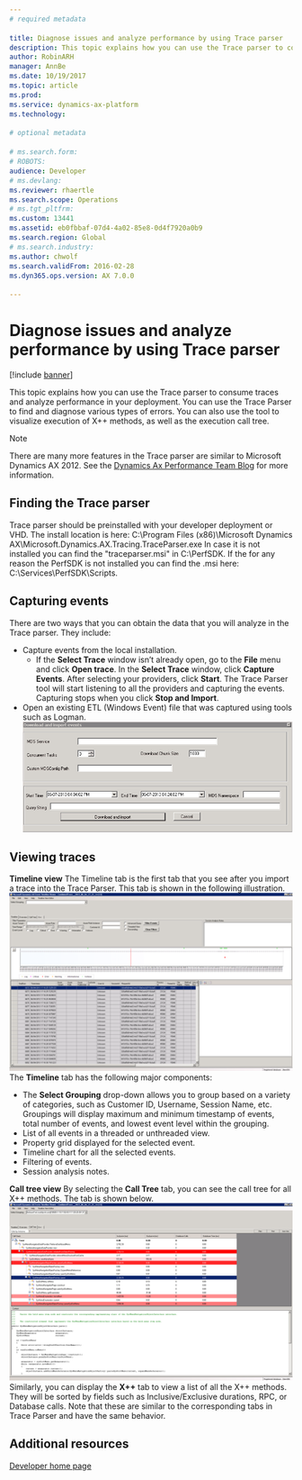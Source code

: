 ```yaml
---
# required metadata

title: Diagnose issues and analyze performance by using Trace parser
description: This topic explains how you can use the Trace parser to consume traces and analyze performance in your deployment. 
author: RobinARH
manager: AnnBe
ms.date: 10/19/2017
ms.topic: article
ms.prod: 
ms.service: dynamics-ax-platform
ms.technology: 

# optional metadata

# ms.search.form: 
# ROBOTS: 
audience: Developer
# ms.devlang: 
ms.reviewer: rhaertle
ms.search.scope: Operations
# ms.tgt_pltfrm: 
ms.custom: 13441
ms.assetid: eb0fbbaf-07d4-4a02-85e8-0d4f7920a0b9
ms.search.region: Global
# ms.search.industry: 
ms.author: chwolf
ms.search.validFrom: 2016-02-28
ms.dyn365.ops.version: AX 7.0.0

---
```


# Diagnose issues and analyze performance by using Trace parser

[!include [banner](../includes/banner.md)]

This topic explains how you can use the Trace parser to consume traces and analyze performance in your deployment. You can use the Trace Parser to find and diagnose various types of errors. You can also use the tool to visualize execution of X++ methods, as well as the execution call tree.

> [!NOTE]
> There are many more features in the Trace parser are similar to Microsoft Dynamics AX 2012. See the [Dynamics Ax Performance Team Blog](https://blogs.msdn.com/axperf) for more information.

## Finding the Trace parser
Trace parser should be preinstalled with your developer deployment or VHD. The install location is here: C:\\Program Files (x86)\\Microsoft Dynamics AX\\Microsoft.Dynamics.AX.Tracing.TraceParser.exe In case it is not installed you can find the "traceparser.msi" in C:\\PerfSDK. If the for any reason the PerfSDK is not installed you can find the .msi here: C:\\Services\\PerfSDK\\Scripts.

## Capturing events
There are two ways that you can obtain the data that you will analyze in the Trace parser. They include:

-   Capture events from the local installation.
    -   If the **Select Trace** window isn’t already open, go to the **File** menu and click **Open trace**. In the **Select Trace** window, click **Capture Events**. After selecting your providers, click **Start**. The Trace Parser tool will start listening to all the providers and capturing the events. Capturing stops when you click **Stop and Import**.
-   Open an existing ETL (Windows Event) file that was captured using tools such as Logman. [![1\_Desktop](./media/1_desktop.png)](./media/1_desktop.png)

## Viewing traces
**Timeline view** The Timeline tab is the first tab that you see after you import a trace into the Trace Parser. This tab is shown in the following illustration. [![2\_Desktop](./media/2_desktop.png)](./media/2_desktop.png) The **Timeline** tab has the following major components:

-   The **Select Grouping** drop-down allows you to group based on a variety of categories, such as Customer ID, Username, Session Name, etc. Groupings will display maximum and minimum timestamp of events, total number of events, and lowest event level within the grouping.
-   List of all events in a threaded or unthreaded view.
-   Property grid displayed for the selected event.
-   Timeline chart for all the selected events.
-   Filtering of events.
-   Session analysis notes.

**Call tree view** By selecting the **Call Tree** tab, you can see the call tree for all X++ methods. The tab is shown below. [![3\_Desktop](./media/3_desktop.png)](./media/3_desktop.png) Similarly, you can display the **X++** tab to view a list of all the X++ methods. They will be sorted by fields such as Inclusive/Exclusive durations, RPC, or Database calls. Note that these are similar to the corresponding tabs in Trace Parser and have the same behavior.

Additional resources
--------

[Developer home page](../dev-tools/developer-home-page.md)



